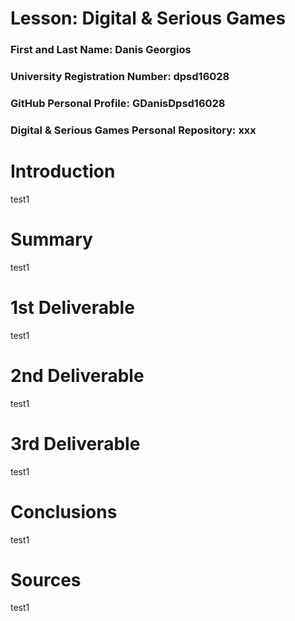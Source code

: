 # Lesson: Digital & Serious Games

### First and Last Name: Danis Georgios
### University Registration Number: dpsd16028
### GitHub Personal Profile: GDanisDpsd16028
### Digital & Serious Games Personal Repository: xxx

# Introduction
test1
# Summary
test1
# 1st Deliverable
test1
# 2nd Deliverable
test1
# 3rd Deliverable 
test1
# Conclusions
test1
# Sources
test1